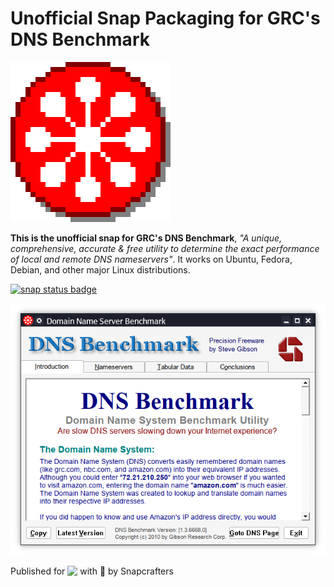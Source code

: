 # Unofficial Snap Packaging for GRC's DNS Benchmark
<!--
	Use the Staticaly service for easy access to in-repo pictures:
	https://www.staticaly.com/
-->
![Icon of GRC's DNS Benchmark](gui/DNSBench.256px.png "Icon of GRC's DNS Benchmark")

**This is the unofficial snap for GRC's DNS Benchmark**, *"A unique, comprehensive, accurate & free utility to determine the exact performance of local and remote DNS nameservers"*. It works on Ubuntu, Fedora, Debian, and other major Linux distributions.

[![snap status badge](https://snapcraft.io/dnsbench/badge.svg)](https://snapcraft.io/dnsbench)

![Screenshot of the Snapped Application](local/screenshots/default-view.png "Screenshot of the Snapped Application")

Published for <img src="http://anything.codes/slack-emoji-for-techies/emoji/tux.png" align="top" width="24" /> with 💝 by Snapcrafters

<!-- Uncomment and modify this when you have published the snap to the Snap Store
## Installation
([Don't have snapd installed?](https://snapcraft.io/docs/core/install))

### In a Terminal
    # Install the snap #
    sudo snap install --channel=edge --devmode dnsbench
    #sudo snap install --channel=beta dnsbench
    #sudo snap install dnsbench
    
    # Connect the snap to essential security confinement interfaces #
    ## (Proper reasoning for connecting _plug_name_) ##
    sudo snap connect dnsbench:_plug_name_
    
    # Connect the snap to optional security confinement interfaces #
    ## (Proper reasoning for connecting _plug_name_) ##
    sudo snap connect dnsbench:_plug_name_
    
    # Launch the application #
    dnsbench
    snap run dnsbench # If you have another existing installation

### The Graphical Way
[![Get it from the Snap Store](https://snapcraft.io/static/images/badges/en/snap-store-black.svg)](https://snapcraft.io/dnsbench)
-->

<!-- Uncomment when you have test results
## What is Working
* [A list of functionallities that are verified working]

## What is NOT Working...yet 
Check out the [issue tracker](https://github.com/brlin-tw/dnsbench-snap/issues) for known issues.
-->

<!-- Uncomment when you have initialized the URLs
## Support
* Report issues regarding using this snap to the issue tracker:  
  <https://github.com/brlin-tw/dnsbench-snap/issues>
* You may also post on the Snapcraft Forum, under the `snap` topic category:  
  <https://forum.snapcraft.io/c/snap>
-->

